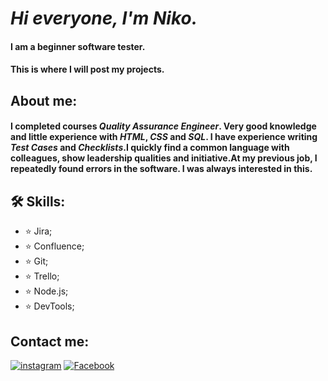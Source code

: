  #  _Hi everyone, I'm Niko._
#### __I am a beginner software tester.__
#### __This is where I will post my projects.__
## About me:
 #### __I completed courses _Quality Assurance Engineer_. Very good knowledge and little experience with _HTML_, _CSS_ and _SQL_. I have experience writing _Test Сases_ and _Сhecklists_.I quickly find a common language with colleagues, show leadership qualities and initiative.At my previous job, I repeatedly found errors in the software. I was always interested in this.__


## 🛠️ Skills:
 - ⭐ Jira; 
 - ⭐ Confluence;
 - ⭐  Git; 
 - ⭐ Trello;
 - ⭐ Node.js;
 - ⭐ DevTools;
 
## Contact me:
[![instagram](https://img.shields.io/badge/Instagram-000?style=for-the-badge&logo=instagram&logoColor=white)](https://www.instagram.com/niko.4068/) [![Facebook](https://img.shields.io/badge/Facebook-000?style=for-the-badge&logo=Facebook&logoColor=white)](https://www.facebook.com/profile.php?id=100015672846751)

